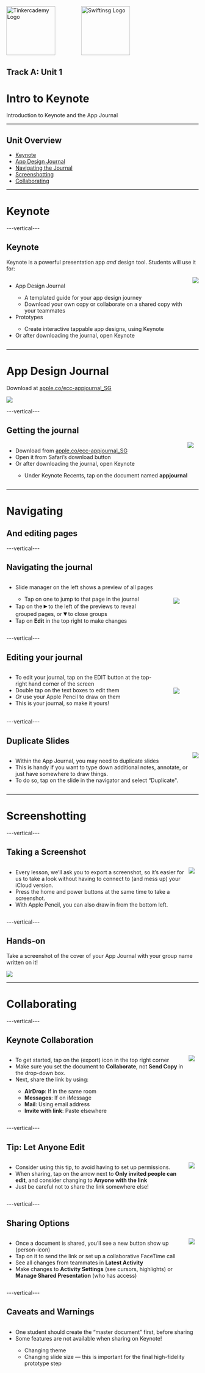 <div style="text-align: left">
    <img src="/assets/tinkercademy.png" alt="Tinkercademy Logo" height="128px">
    <img src="https://raw.githubusercontent.com/swiftinsg/branding/main/logos/icons/png/coloured%20-%20dark%20background.png" alt="Swiftinsg Logo" height="128px" style="margin-left: 64px;">
</div>

## Track A: Unit 1

# Intro to Keynote

Introduction to Keynote and the App Journal

---

## Unit Overview

- [Keynote](#keynote)
- [App Design Journal](#app-design-journal)
- [Navigating the Journal](#navigating)
- [Screenshotting](#screenshotting)
- [Collaborating](#collaborating)

---

# Keynote

---vertical---

## Keynote

Keynote is a powerful presentation app _and_ design tool. Students will use it for:

<div style="display: flex;">
    <ul>
        <li>App Design Journal</li>
        <ul>
            <li>A templated guide for your app design journey</li>
            <li>Download your own copy or collaborate on a shared copy with your teammates</li>
        </ul>
        <li>Prototypes</li>
        <ul>
            <li>Create interactive tappable app designs, using Keynote</li>
        </ul>
        <li>Or after downloading the journal, open Keynote</li>
    </ul>
    <div style="display: flex;">
        <img src="/assets/keynote-logo.png">
    </div>
</div>

---

# App Design Journal

<div style="justify-content: center;">
    <p>Download at <a href="https://apple.co/ecc-appjournal_SG">apple.co/ecc-appjournal_SG</a></p>
    <div style="display: flex;">
        <img src="/codingclub/a/assets/app-design-journal.jpg">
    </div>
</div>

---vertical---

## Getting the journal

<div style="display: flex;">
    <ul>
        <li>Download from <a href="https://apple.co/ecc-appjournal_SG">apple.co/ecc-appjournal_SG</a></li>
        <li>Open it from Safari’s download button</li>
        <li>Or after downloading the journal, open Keynote</li>
        <ul>
        <li>Under Keynote Recents, tap on the document named <strong>appjournal</strong></li>
        </ul>
    </ul>
    <div style="display: flex;">
        <img src="/codingclub/a/assets/getting-the-journal.jpg">
    </div>
</div>

---

# Navigating

## And editing pages

---vertical---

## Navigating the journal

<div style="display: flex;">
    <ul>
        <li>Slide manager on the left shows a preview of all pages</li>
        <ul>
        <li>Tap on one to jump to that page in the journal</li>
        </ul>
        <li>Tap on the <big><strong>▸</strong></big> to the left of the previews to reveal grouped pages, or <big><strong>▾</strong></big> to close groups</li>
        <li>Tap on <strong>Edit</strong> in the top right to make changes</li>
    </ul>
    <div style="display: flex;">
        <img src="/codingclub/a/assets/navigating-journal.png" style="padding: 50px;">
    </div>
</div>

---vertical---

## Editing your journal

<div style="display: flex;">
    <ul>
        <li>To edit your journal, tap on the EDIT button at the top-right hand corner of the screen</li>
        <li>Double tap on the text boxes to edit them</li>
        <li><em>Or</em> use your Apple Pencil to draw on them</li>
        <li>This is your journal, so make it yours!</li>
    </ul>
    <div style="display: flex;">
        <img src="/codingclub/a/assets/editing-journal.jpg" style="padding: 50px;">
    </div>
</div>

---vertical---

## Duplicate Slides

<div style="display: flex; justify-content: center">
    <ul>
        <li>Within the App Journal, you may need to duplicate slides</li>
        <li>This is handy if you want to type down additional notes, annotate, or just have somewhere to draw things.</li>
        <li>To do so, tap on the slide in the navigator and select “Duplicate".</li>
    </ul>
    <div style="display: flex;">
        <img src="/codingclub/a/assets/duplicate-slides.png">
    </div>
</div>

---

# Screenshotting

---vertical---

## Taking a Screenshot

<div style="display: flex;">
    <ul>
        <li>Every lesson, we’ll ask you to export a screenshot, so it’s easier for us to take a look without having to connect to (and mess up) your iCloud version.</li>
        <li>Press the home and power buttons at the same time to take a screenshot.</li>
        <li>With Apple Pencil, you can also draw in from the bottom left.</li>
    </ul>
    <div style="display: flex;">
        <img src="/codingclub/a/assets/take-screenshot.png" style="padding: 10px">
    </div>
</div>

---vertical---

## Hands-on

Take a screenshot of the cover of your App Journal with your group name written on it!

<div style="display: flex;">
    <img src="/codingclub/a/assets/hands-on.jpg" style="max-height: 600px;">
</div>

---

# Collaborating

---vertical---

## Keynote Collaboration

<div style="display: flex;">
    <ul>
        <li>To get started, tap on the (export) icon in the top right corner</li>
        <li>Make sure you set the document to <strong>Collaborate</strong>, not <strong>Send Copy</strong> in the drop-down box.</li>
        <li>Next, share the link by using:</li>
        <ul>
            <li><strong>AirDrop</strong>: If in the same room</li>
            <li><strong>Messages</strong>: If on iMessage</li>
            <li><strong>Mail</strong>: Using email address</li>
            <li><strong>Invite with link</strong>: Paste elsewhere</li>
        </ul>
    </ul>
    <div style="display: flex;">
        <img src="/codingclub/a/assets/keynote-collab.png" style="padding: 10px">
    </div>
</div>

---vertical---

## Tip: Let Anyone Edit

<div style="display: flex;">
    <ul>
        <li>Consider using this tip, to avoid having
to set up permissions.</li>
        <li>When sharing, tap on the arrow next to <strong>Only invited people can edit</strong>, and consider changing to <strong>Anyone with the link</strong></li>
        <li>Just be careful not to share the link somewhere else!</li>
    </ul>
    <div style="display: flex;">
        <img src="/codingclub/a/assets/let-anyo-edit.png" style="padding: 10px">
    </div>
</div>

---vertical---

## Sharing Options

<div style="display: flex;">
    <ul>
        <li>Once a document is shared, you’ll see a new button show up (person-icon)</li>
        <li>Tap on it to send the link or set up a collaborative FaceTime call</li>
        <li>See all changes from teammates in <strong>Latest Activity</strong></li>
        <li>Make changes to <strong>Activity Settings</strong> (see cursors, highlights) or <strong>Manage Shared Presentation</strong> (who has access)</li>
    </ul>
    <div style="display: flex;">
        <img src="/codingclub/a/assets/sharing-options.png" style="padding: 10px">
    </div>
</div>

---vertical---

## Caveats and Warnings

<div style="display: flex;">
    <ul>
        <li>One student should create the “master document” first, before sharing</li>
        <li>Some features are not available when sharing on Keynote!</li>
        <ul>
            <li>Changing theme</li>
            <li>Changing slide size — this is important for the final high-fidelity prototype step</li>
        </ul>
    </ul>
</div>

